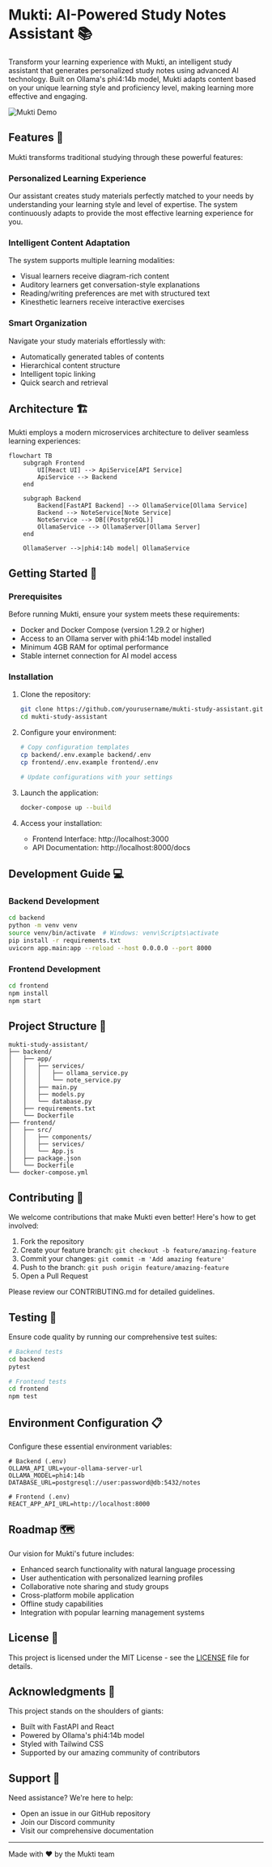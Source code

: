 # Mukti: AI-Powered Study Notes Assistant 📚

Transform your learning experience with Mukti, an intelligent study assistant that generates personalized study notes using advanced AI technology. Built on Ollama's phi4:14b model, Mukti adapts content based on your unique learning style and proficiency level, making learning more effective and engaging.

![Mukti Demo](demo.gif)

## Features 🌟

Mukti transforms traditional studying through these powerful features:

### Personalized Learning Experience

Our assistant creates study materials perfectly matched to your needs by understanding your learning style and level of expertise. The system continuously adapts to provide the most effective learning experience for you.

### Intelligent Content Adaptation

The system supports multiple learning modalities:
- Visual learners receive diagram-rich content
- Auditory learners get conversation-style explanations
- Reading/writing preferences are met with structured text
- Kinesthetic learners receive interactive exercises

### Smart Organization

Navigate your study materials effortlessly with:
- Automatically generated tables of contents
- Hierarchical content structure
- Intelligent topic linking
- Quick search and retrieval

## Architecture 🏗️

Mukti employs a modern microservices architecture to deliver seamless learning experiences:

```mermaid
flowchart TB
    subgraph Frontend
        UI[React UI] --> ApiService[API Service]
        ApiService --> Backend
    end

    subgraph Backend
        Backend[FastAPI Backend] --> OllamaService[Ollama Service]
        Backend --> NoteService[Note Service]
        NoteService --> DB[(PostgreSQL)]
        OllamaService --> OllamaServer[Ollama Server]
    end

    OllamaServer -->|phi4:14b model| OllamaService
```

## Getting Started 🚀

### Prerequisites

Before running Mukti, ensure your system meets these requirements:

- Docker and Docker Compose (version 1.29.2 or higher)
- Access to an Ollama server with phi4:14b model installed
- Minimum 4GB RAM for optimal performance
- Stable internet connection for AI model access

### Installation

1. Clone the repository:
   ```bash
   git clone https://github.com/yourusername/mukti-study-assistant.git
   cd mukti-study-assistant
   ```

2. Configure your environment:
   ```bash
   # Copy configuration templates
   cp backend/.env.example backend/.env
   cp frontend/.env.example frontend/.env
   
   # Update configurations with your settings
   ```

3. Launch the application:
   ```bash
   docker-compose up --build
   ```

4. Access your installation:
   - Frontend Interface: http://localhost:3000
   - API Documentation: http://localhost:8000/docs

## Development Guide 💻

### Backend Development

```bash
cd backend
python -m venv venv
source venv/bin/activate  # Windows: venv\Scripts\activate
pip install -r requirements.txt
uvicorn app.main:app --reload --host 0.0.0.0 --port 8000
```

### Frontend Development

```bash
cd frontend
npm install
npm start
```

## Project Structure 📁

```
mukti-study-assistant/
├── backend/
│   ├── app/
│   │   ├── services/
│   │   │   ├── ollama_service.py
│   │   │   └── note_service.py
│   │   ├── main.py
│   │   ├── models.py
│   │   └── database.py
│   ├── requirements.txt
│   └── Dockerfile
├── frontend/
│   ├── src/
│   │   ├── components/
│   │   ├── services/
│   │   └── App.js
│   ├── package.json
│   └── Dockerfile
└── docker-compose.yml
```

## Contributing 🤝

We welcome contributions that make Mukti even better! Here's how to get involved:

1. Fork the repository
2. Create your feature branch: `git checkout -b feature/amazing-feature`
3. Commit your changes: `git commit -m 'Add amazing feature'`
4. Push to the branch: `git push origin feature/amazing-feature`
5. Open a Pull Request

Please review our CONTRIBUTING.md for detailed guidelines.

## Testing 🧪

Ensure code quality by running our comprehensive test suites:

```bash
# Backend tests
cd backend
pytest

# Frontend tests
cd frontend
npm test
```

## Environment Configuration 📋

Configure these essential environment variables:

```env
# Backend (.env)
OLLAMA_API_URL=your-ollama-server-url
OLLAMA_MODEL=phi4:14b
DATABASE_URL=postgresql://user:password@db:5432/notes

# Frontend (.env)
REACT_APP_API_URL=http://localhost:8000
```

## Roadmap 🗺️

Our vision for Mukti's future includes:

- Enhanced search functionality with natural language processing
- User authentication with personalized learning profiles
- Collaborative note sharing and study groups
- Cross-platform mobile application
- Offline study capabilities
- Integration with popular learning management systems

## License 📄

This project is licensed under the MIT License - see the [LICENSE](LICENSE) file for details.

## Acknowledgments 🙏

This project stands on the shoulders of giants:

- Built with FastAPI and React
- Powered by Ollama's phi4:14b model
- Styled with Tailwind CSS
- Supported by our amazing community of contributors

## Support 💬

Need assistance? We're here to help:

- Open an issue in our GitHub repository
- Join our Discord community
- Visit our comprehensive documentation

---

Made with ❤️ by the Mukti team
